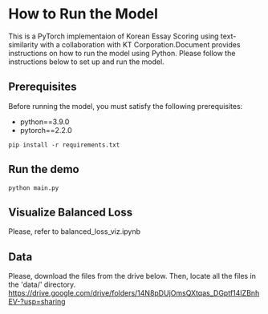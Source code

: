# How to Run the Model

This is a PyTorch implementaion of Korean Essay Scoring using text-similarity with a collaboration with KT Corporation.Document provides instructions on how to run the model using Python. Please follow the instructions below to set up and run the model.

## Prerequisites

Before running the model, you must satisfy the following prerequisites:

- python==3.9.0
- pytorch==2.2.0
```
pip install -r requirements.txt
```


## Run the demo
```
python main.py
```

## Visualize Balanced Loss
Please, refer to balanced_loss_viz.ipynb

## Data
Please, download the files from the drive below. Then, locate all the files in the 'data/' directory.
https://drive.google.com/drive/folders/14N8pDUjOmsQXtqas_DGptf14IZBnhEV-?usp=sharing